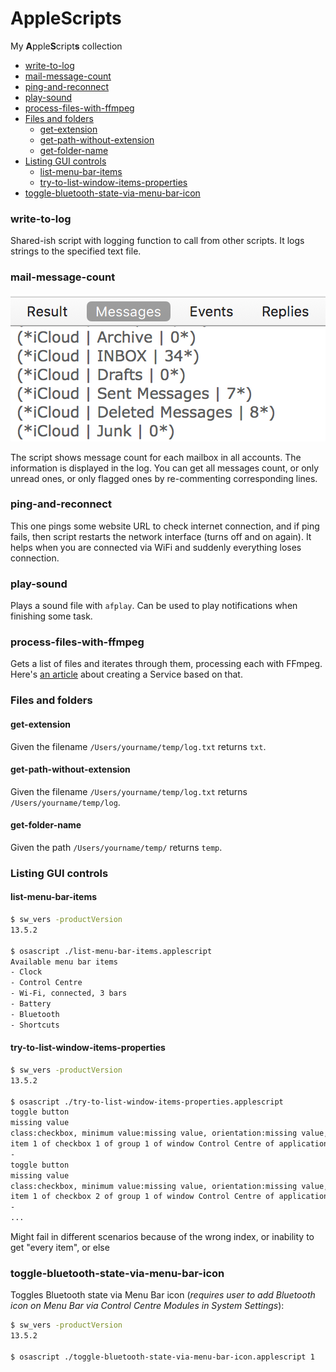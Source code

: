 # AppleScripts

My **A**pple**S**cript**s** collection

<!-- MarkdownTOC -->

- [write-to-log](#write-to-log)
- [mail-message-count](#mail-message-count)
- [ping-and-reconnect](#ping-and-reconnect)
- [play-sound](#play-sound)
- [process-files-with-ffmpeg](#process-files-with-ffmpeg)
- [Files and folders](#files-and-folders)
    - [get-extension](#get-extension)
    - [get-path-without-extension](#get-path-without-extension)
    - [get-folder-name](#get-folder-name)
- [Listing GUI controls](#listing-gui-controls)
    - [list-menu-bar-items](#list-menu-bar-items)
    - [try-to-list-window-items-properties](#try-to-list-window-items-properties)
- [toggle-bluetooth-state-via-menu-bar-icon](#toggle-bluetooth-state-via-menu-bar-icon)

<!-- /MarkdownTOC -->

### write-to-log

Shared-ish script with logging function to call from other scripts. It logs strings to the specified text file.

### mail-message-count

![AppleScript mail message count](/img/mail-message-count.png?raw=true "AppleScript mail message count")

The script shows message count for each mailbox in all accounts. The information is displayed in the log. You can get all messages count, or only unread ones, or only flagged ones by re-commenting corresponding lines.

### ping-and-reconnect

This one pings some website URL to check internet connection, and if ping fails, then script restarts the network interface (turns off and on again). It helps when you are connected via WiFi and suddenly everything loses connection.

### play-sound

Plays a sound file with `afplay`. Can be used to play notifications when finishing some task.

### process-files-with-ffmpeg

Gets a list of files and iterates through them, processing each with FFmpeg. Here's [an article](https://retifrav.github.io/blog/2016/08/25/macos-automator-ffmgeg-files/) about creating a Service based on that.

### Files and folders

#### get-extension

Given the filename `/Users/yourname/temp/log.txt` returns `txt`.

#### get-path-without-extension

Given the filename `/Users/yourname/temp/log.txt` returns `/Users/yourname/temp/log`.

#### get-folder-name

Given the path `/Users/yourname/temp/` returns `temp`.

### Listing GUI controls

#### list-menu-bar-items

``` sh
$ sw_vers -productVersion
13.5.2

$ osascript ./list-menu-bar-items.applescript
Available menu bar items
- Clock
- Control Centre
- Wi‑Fi, connected, 3 bars
- Battery
- Bluetooth
- Shortcuts
```

#### try-to-list-window-items-properties

``` sh
$ sw_vers -productVersion
13.5.2

$ osascript ./try-to-list-window-items-properties.applescript
toggle button
missing value
class:checkbox, minimum value:missing value, orientation:missing value, position:1386, 46, accessibility description:missing value, role description:toggle button, focused:missing value, title:missing value, size:134, 41, help:missing value, entire contents:, enabled:true, maximum value:missing value, role:AXCheckBox, value:1, subrole:AXToggle, selected:missing value, name:missing value, description:toggle button
item 1 of checkbox 1 of group 1 of window Control Centre of application process ControlCenter
-
toggle button
missing value
class:checkbox, minimum value:missing value, orientation:missing value, position:1530, 40, accessibility description:missing value, role description:toggle button, focused:missing value, title:missing value, size:134, 62, help:missing value, entire contents:, enabled:true, maximum value:missing value, role:AXCheckBox, value:0, subrole:AXToggle, selected:missing value, name:missing value, description:toggle button
item 1 of checkbox 2 of group 1 of window Control Centre of application process ControlCenter
-
...
```

Might fail in different scenarios because of the wrong index, or inability to get "every item", or else

### toggle-bluetooth-state-via-menu-bar-icon

Toggles Bluetooth state via Menu Bar icon (*requires user to add Bluetooth icon on Menu Bar via Control Centre Modules in System Settings*):

``` sh
$ sw_vers -productVersion
13.5.2

$ osascript ./toggle-bluetooth-state-via-menu-bar-icon.applescript 1
```
